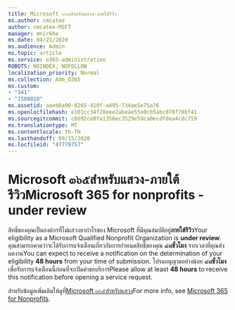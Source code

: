 ```yaml
---
title: Microsoft ๓๖๕สำหรับแสวง-ภายใต้รีวิว
ms.author: cmcatee
author: cmcatee-MSFT
manager: mnirkhe
ms.date: 04/21/2020
ms.audience: Admin
ms.topic: article
ms.service: o365-administration
ROBOTS: NOINDEX, NOFOLLOW
localization_priority: Normal
ms.collection: Adm_O365
ms.custom:
- "341"
- "1500010"
ms.assetid: aaeb8a90-8265-410f-a495-734ae5e75a76
ms.openlocfilehash: e101cc34f28eee2abeae55e0cb5abc078f78bf41
ms.sourcegitcommit: c6692ce0fa1358ec3529e59ca0ecdfdea4cdc759
ms.translationtype: MT
ms.contentlocale: th-TH
ms.lasthandoff: 09/15/2020
ms.locfileid: "47779757"
---
```

# <a name="microsoft-365-for-nonprofits---under-review"></a><span data-ttu-id="54c0a-102">Microsoft ๓๖๕สำหรับแสวง-ภายใต้รีวิว</span><span class="sxs-lookup"><span data-stu-id="54c0a-102">Microsoft 365 for nonprofits - under review</span></span>

<span data-ttu-id="54c0a-103">สิทธิ์ของคุณเป็นองค์กรที่ไม่แสวงหากำไรของ Microsoft ที่มีคุณสมบัติอยู่**ภายใต้รีวิว**</span><span class="sxs-lookup"><span data-stu-id="54c0a-103">Your eligibility as a Microsoft Qualified Nonprofit Organization is **under review**.</span></span> <span data-ttu-id="54c0a-104">คุณสามารถคาดว่าจะได้รับการแจ้งเตือนเกี่ยวกับการกำหนดสิทธิ์ของคุณ **๔๘ชั่วโมง** จากเวลาที่คุณส่งผลงาน</span><span class="sxs-lookup"><span data-stu-id="54c0a-104">You can expect to receive a notification on the determination of your eligibility **48 hours** from your time of submission.</span></span> <span data-ttu-id="54c0a-105">โปรดอนุญาตอย่างน้อย **๔๘ชั่วโมง** เพื่อรับการแจ้งเตือนนี้ก่อนที่จะเปิดคำขอบริการ</span><span class="sxs-lookup"><span data-stu-id="54c0a-105">Please allow at least **48 hours** to receive this notification before opening a service request.</span></span> 

<span data-ttu-id="54c0a-106">สำหรับข้อมูลเพิ่มเติมให้ดูที่[Microsoft ๓๖๕สำหรับแสวง](https://www.microsoft.com/nonprofits/microsoft-365)</span><span class="sxs-lookup"><span data-stu-id="54c0a-106">For more info, see [Microsoft 365 for Nonprofits](https://www.microsoft.com/nonprofits/microsoft-365).</span></span> 
